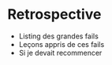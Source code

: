 # Retrospective

- Listing des grandes fails
- Leçons appris de ces fails
- Si je devait recommencer